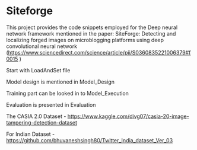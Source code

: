 # Siteforge
 This project provides the code snippets employed for the Deep neural network framework mentioned in the paper: 
 SiteForge: Detecting and localizing forged images on microblogging platforms using deep convolutional neural network  (https://www.sciencedirect.com/science/article/pii/S0360835221006379#f0015 )
 
 Start with LoadAndSet file 
	
 Model design is mentioned in Model_Design
	
 Training part can be looked in to Model_Execution
	
 Evaluation is presented in Evaluation
 
 
The CASIA 2.0 Dataset - https://www.kaggle.com/divg07/casia-20-image-tampering-detection-dataset 

For Indian Dataset -  https://github.com/bhuvaneshsingh80/Twitter_India_dataset_Ver_03 
